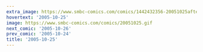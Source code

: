 ```yaml
---
extra_image: https://www.smbc-comics.com/comics/1442432356-20051025after.png
hovertext: '2005-10-25'
image: https://www.smbc-comics.com/comics/20051025.gif
next_comic: '2005-10-26'
prev_comic: '2005-10-24'
title: '2005-10-25'
---
```


